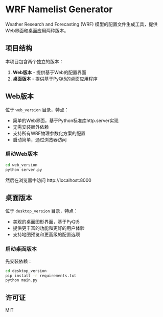 # WRF Namelist Generator

Weather Research and Forecasting (WRF) 模型的配置文件生成工具，提供Web界面和桌面应用两种版本。

## 项目结构

本项目包含两个独立的版本：

1. **Web版本** - 提供基于Web的配置界面
2. **桌面版本** - 提供基于PyQt5的桌面应用程序

## Web版本

位于 `web_version` 目录，特点：

- 简单的Web界面，基于Python标准库http.server实现
- 无需安装额外依赖
- 支持所有WRF物理参数化方案的配置
- 启动简单，通过浏览器访问

### 启动Web版本

```bash
cd web_version
python server.py
```

然后在浏览器中访问 http://localhost:8000

## 桌面版本

位于 `desktop_version` 目录，特点：

- 美观的桌面图形界面，基于PyQt5
- 提供更丰富的功能和更好的用户体验
- 支持地图预览和更高级的配置选项

### 启动桌面版本

先安装依赖：

```bash
cd desktop_version
pip install -r requirements.txt
python main.py
```

## 许可证

MIT 